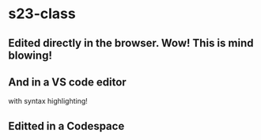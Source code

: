 # s23-class

## Edited directly in the browser. Wow! This is mind blowing!

## And in a VS code editor

with syntax highlighting!

## Editted in a Codespace

